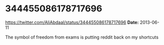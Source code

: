 # 344455086178717696
https://twitter.com/AliAbdaal/status/344455086178717696
**Date:** 2013-06-11

The symbol of freedom from exams is putting reddit back on my shortcuts
